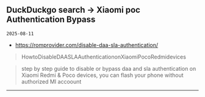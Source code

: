 ## DuckDuckgo search -> Xiaomi poc Authentication Bypass
`2025-08-11`

* https://romprovider.com/disable-daa-sla-authentication/

<blockquote>
 HowtoDisableDAASLAAuthenticationonXiaomiPocoRedmidevices
</blockquote>
<blockquote>
step by step guide to disable or bypass daa and sla authentication on Xiaomi Redmi &amp; Poco devices, you can flash your phone without authorized MI accoount
</blockquote>

---

